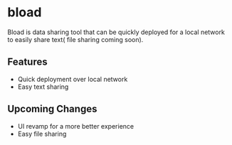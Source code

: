 # bload

Bload is data sharing tool that can be quickly deployed for a local network to easily share text( file sharing coming soon).

## Features
- Quick deployment over local network
- Easy text sharing

## Upcoming Changes
- UI revamp for a more better experience
- Easy file sharing
